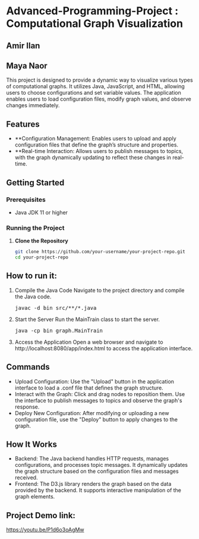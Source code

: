 # Advanced-Programming-Project : Computational Graph Visualization
## Amir Ilan 
## Maya Naor

This project is designed to provide a dynamic way to visualize various types of computational graphs. It utilizes Java, JavaScript, and HTML, allowing users to choose configurations and set variable values. The application enables users to load configuration files, modify graph values, and observe changes immediately.

## Features
- **Configuration Management: Enables users to upload and apply configuration files that define the graph’s structure and properties.
- **Real-time Interaction: Allows users to publish messages to topics, with the graph dynamically updating to reflect these changes in real-time.

## Getting Started

### Prerequisites
- Java JDK 11 or higher

### Running the Project

1. **Clone the Repository**
   ```bash
   git clone https://github.com/your-username/your-project-repo.git
   cd your-project-repo


## How to run it:
1. Compile the Java Code Navigate to the project directory and compile the Java code.
   <pre>javac -d bin src/**/*.java </pre>
2. Start the Server Run the MainTrain class to start the server.
   <pre>java -cp bin graph.MainTrain </pre>
3. Access the Application Open a web browser and navigate to http://localhost:8080/app/index.html to access the application interface.

## Commands
- Upload Configuration: Use the "Upload" button in the application interface to load a .conf file that defines the graph structure.
- Interact with the Graph: Click and drag nodes to reposition them. Use the interface to publish messages to topics and observe the graph's response.
- Deploy New Configuration: After modifying or uploading a new configuration file, use the "Deploy" button to apply changes to the graph.

## How It Works
- Backend: The Java backend handles HTTP requests, manages configurations, and processes topic messages. It dynamically updates the graph structure based on the configuration files and messages received.
- Frontend: The D3.js library renders the graph based on the data provided by the backend. It supports interactive manipulation of the graph elements.

## Project Demo link:
https://youtu.be/P1d6o3oAgMw
